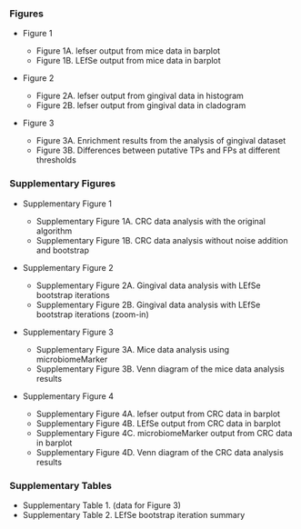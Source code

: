 ### Figures
* Figure 1
    - Figure 1A. lefser output from mice data in barplot
    - Figure 1B. LEfSe output from mice data in barplot

* Figure 2
    - Figure 2A. lefser output from gingival data in histogram
    - Figure 2B. lefser output from gingival data in cladogram

* Figure 3   
    - Figure 3A. Enrichment results from the analysis of gingival dataset 
    - Figure 3B. Differences between putative TPs and FPs at different thresholds


### Supplementary Figures
* Supplementary Figure 1
    - Supplementary Figure 1A. CRC data analysis with the original algorithm
    - Supplementary Figure 1B. CRC data analysis without noise addition and bootstrap

* Supplementary Figure 2
    - Supplementary Figure 2A. Gingival data analysis with LEfSe bootstrap iterations
    - Supplementary Figure 2B. Gingival data analysis with LEfSe bootstrap iterations (zoom-in)
    
* Supplementary Figure 3
    - Supplementary Figure 3A. Mice data analysis using microbiomeMarker   
    - Supplementary Figure 3B. Venn diagram of the mice data analysis results

* Supplementary Figure 4
    - Supplementary Figure 4A. lefser output from CRC data in barplot
    - Supplementary Figure 4B. LEfSe output from CRC data in barplot
    - Supplementary Figure 4C. microbiomeMarker output from CRC data in barplot    
    - Supplementary Figure 4D. Venn diagram of the CRC data analysis results    
 
   
    
### Supplementary Tables
* Supplementary Table 1. (data for Figure 3)
* Supplementary Table 2. LEfSe bootstrap iteration summary


